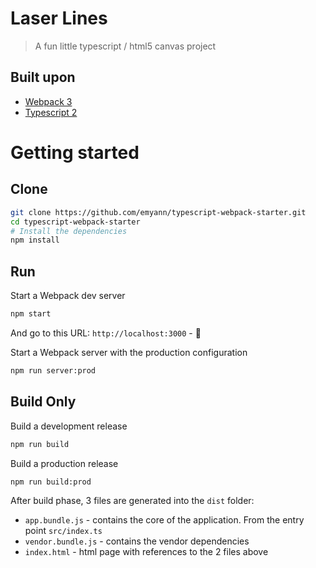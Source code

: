# Laser Lines
>A fun little typescript / html5 canvas project

## Built upon

- [Webpack 3](https://webpack.js.org/)
- [Typescript 2](https://blogs.msdn.microsoft.com/typescript/2016/07/11/announcing-typescript-2-0-beta/)

# Getting started

## Clone

```bash
git clone https://github.com/emyann/typescript-webpack-starter.git
cd typescript-webpack-starter
# Install the dependencies
npm install
```

## Run

Start a Webpack dev server 
```bash
npm start
```
And go to this URL: `http://localhost:3000` - 🎉

Start a Webpack server with the production configuration 
```bash
npm run server:prod
```


## Build Only
Build a development release
```bash
npm run build
```


Build a production release
```bash
npm run build:prod
```
After build phase, 3 files are generated into the `dist` folder:
- `app.bundle.js` - contains the core of the application. From the entry point `src/index.ts`
- `vendor.bundle.js` - contains the vendor dependencies
- `index.html` - html page with references to the 2 files above
